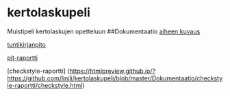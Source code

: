 # kertolaskupeli
Muistipeli kertolaskujen opetteluun
##Dokumentaatio
[aiheen kuvaus](Dokumentaatio/aiheenKuvausJaRakenne.md)  

[tuntikirjanpito](Dokumentaatio/Tuntikirjanpito.md)

[pit-raportti]( https://htmlpreview.github.io/?https://github.com/linili/kertolaskupeli/blob/master/Dokumentaatio/pit-raportti/201606022304/index.html)

[checkstyle-raportti] (https://htmlpreview.github.io/?https://github.com/linili/kertolaskupeli/blob/master/Dokumentaatio/checkstyle-raportti/checkstyle.html)
